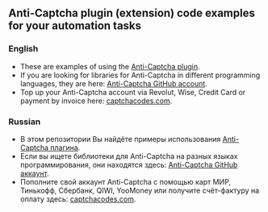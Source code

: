 ## Anti-Captcha plugin (extension) code examples for your automation tasks
### English
* These are examples of using the [Anti-Captcha plugin](https://antcpt.com/eng/home.html).
* If you are looking for libraries for Anti-Captcha in different programming languages, they are here: [Anti-Captcha GitHub account](https://github.com/anti-captcha/).
* Top up your Anti-Captcha account via Revolut, Wise, Credit Card or payment by invoice here: [captchacodes.com](https://captchacodes.com/en).

### Russian
* В этом репозитории Вы найдёте примеры использования [Anti-Captcha плагина](https://antcpt.com/rus/home.html).
* Если вы ищете библиотеки для Anti-Captcha на разных языках программирования, они находятся здесь: [Anti-Captcha GitHub аккаунт](https://github.com/anti-captcha/).
* Пополните свой аккаунт Anti-Captcha с помощью карт МИР, Тинькофф, Сбербанк, QIWI, YooMoney или получите счёт-фактуру на оплату здесь: [captchacodes.com](https://captchacodes.com/ru).
